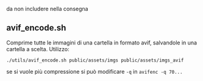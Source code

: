 da non includere nella consegna

## avif_encode.sh
Comprime tutte le immagini di una cartella in formato avif, salvandole in una cartella a scelta.
Utilizzo:
```
./utils/avif_encode.sh public/assets/imgs public/assets/imgs_avif
```
se si vuole più compressione si può modificare `-q` in `avifenc -q 70...` 